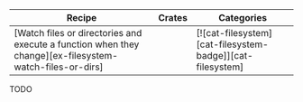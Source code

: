 | Recipe | Crates | Categories |
|--------|--------|------------|
| [Watch files or directories and execute a function when they change][ex-filesystem-watch-files-or-dirs] |  | [![cat-filesystem][cat-filesystem-badge]][cat-filesystem] |

<div class="hidden">
TODO
</div>

